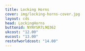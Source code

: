 ```yaml
---
title: Locking Horns
cover: img/locking-horns-cover.jpg
layout: cds
head: LockingHorns
buttonid: NYNYSR7L9Q362
ukcost: "12.00"
eucost: "13.00"
restofworldcost: "14.00"
---
```

